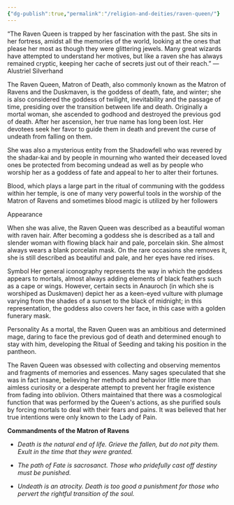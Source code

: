 ```yaml
---
{"dg-publish":true,"permalink":"/religion-and-deities/raven-queen/"}
---
```


“The Raven Queen is trapped by her fascination with the past. She sits in her fortress, amidst all the memories of the world, looking at the ones that please her most as though they were glittering jewels. Many great wizards have attempted to understand her motives, but like a raven she has always remained cryptic, keeping her cache of secrets just out of their reach.”
— Alustriel Silverhand


The Raven Queen, Matron of Death, also commonly known as the Matron of Ravens and the Duskmaven, is the goddess of death, fate, and winter; she is also considered the goddess of twilight, inevitability and the passage of time, presiding over the transition between life and death. Originally a mortal woman, she ascended to godhood and destroyed the previous god of death. After her ascension, her true name has long been lost. Her devotees seek her favor to guide them in death and prevent the curse of undeath from falling on them.

She was also a mysterious entity from the Shadowfell who was revered by the shadar-kai and by people in mourning who wanted their deceased loved ones be protected from becoming undead as well as by people who worship her as a goddess of fate and appeal to her to alter their fortunes.


Blood, which plays a large part in the ritual of communing with the goddess within her temple, is one of many very powerful tools in the worship of the Matron of Ravens and sometimes blood magic is utilized by her followers

Appearance

When she was alive, the Raven Queen was described as a beautiful woman with raven hair. After becoming a goddess she is described as a tall and slender woman with flowing black hair and pale, porcelain skin. She almost always wears a blank porcelain mask. On the rare occasions she removes it, she is still described as beautiful and pale, and her eyes have red irises.

Symbol
Her general iconography represents the way in which the goddess appears to mortals, almost always adding elements of black feathers such as a cape or wings. However, certain sects in Anauroch (in which she is worshiped as Duskmaven) depict her as a keen-eyed vulture with plumage varying from the shades of a sunset to the black of midnight; in this representation, the goddess also covers her face, in this case with a golden funerary mask.

Personality
As a mortal, the Raven Queen was an ambitious and determined mage, daring to face the previous god of death and determined enough to stay with him, developing the Ritual of Seeding and taking his position in the pantheon.

The Raven Queen was obsessed with collecting and observing mementos and fragments of memories and essences. Many sages speculated that she was in fact insane, believing her methods and behavior little more than aimless curiosity or a desperate attempt to prevent her fragile existence from fading into oblivion. Others maintained that there was a cosmological function that was performed by the Queen's actions, as she purified souls by forcing mortals to deal with their fears and pains. It was believed that her true intentions were only known to the Lady of Pain.



**Commandments of the Matron of Ravens**

- _Death is the natural end of life. Grieve the fallen, but do not pity them. Exult in the time that they were granted._
    
- _The path of Fate is sacrosanct. Those who pridefully cast off destiny must be punished._
    
- _Undeath is an atrocity. Death is too good a punishment for those who pervert the rightful transition of the soul._


